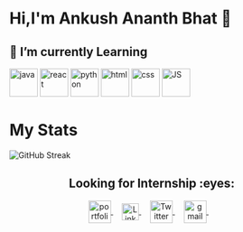 #  Hi,I'm Ankush Ananth Bhat 👋
## 🌱 I’m currently  Learning

 <img src="https://www.vectorlogo.zone/logos/java/java-icon.svg" alt="java" width="50" height="50"/> <img src="https://www.vectorlogo.zone/logos/reactjs/reactjs-icon.svg" alt="react" width="50" height="50"/> <img src="https://www.vectorlogo.zone/logos/python/python-icon.svg" alt="python" width="50" height="50"/> <img src="https://www.vectorlogo.zone/logos/w3_html5/w3_html5-icon.svg" alt="html" width="50" height="50"/> <img src="https://www.vectorlogo.zone/logos/w3_css/w3_css-icon.svg" alt="css" width="50" height="50"/> <img src="https://www.vectorlogo.zone/logos/javascript/javascript-icon.svg" alt="JS" width="50" height="50"/> 


# My Stats
![GitHub Streak](http://github-readme-streak-stats.herokuapp.com?user=BhatAnkush&theme=navy-gear&date_format=M%20j%5B%2C%20Y%5D)

<h2 align="center"><strong>Looking for Internship :eyes:</strong></h2>


<p align="center">
<a href="https://bhatankush.github.io/" target="blank">
  <img align="center" alt="portfolio" src="https://img.icons8.com/fluent/48/000000/resume-website.png" width="40px" height="40px"/>
  </a>&nbsp; &nbsp;

 <a href="https://www.linkedin.com/in/ankushab/" target="blank">
 <img align="center" alt="Linkedin" width="30px" src="https://www.vectorlogo.zone/logos/linkedin/linkedin-icon.svg" />
 </a>&nbsp; &nbsp;

 <a href="https://twitter.com/AnkushB68271082" target="blank">
  <img align="center" alt="Twitter" width="40px" src="https://www.vectorlogo.zone/logos/twitter/twitter-icon.svg" />
  </a>&nbsp; &nbsp;

   <a href="mailto:ankushbhataab@gmail.com" target="blank">
  <img align="center" alt="gmail" src="https://img.icons8.com/fluent/48/000000/gmail.png" width="40px"/>
 </a>&nbsp; &nbsp;
